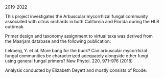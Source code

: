 2019-2022

This project investigates the Arbuscular mycorrhizal fungal community associated with citrus orchards in both California and Florida during the HLB outbreak. 

Primer design and taxonomy assignment to virtual taxa was derived from the Maarjam database and the following publication: 

Lekberg, Y. et al. More bang for the buck? Can arbuscular mycorrhizal fungal communities be characterized adequately alongside other fungi using general fungal primers? New Phytol. 220, 971–976 (2018)


Analysis conducted by Elizabeth Deyett and mostly consists of Rcode.
